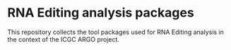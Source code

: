 # RNA Editing analysis packages

This repository collects the tool packages used for RNA Editing analysis in the context of the ICGC ARGO project. 
